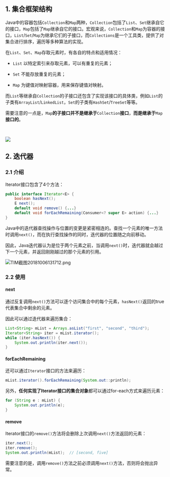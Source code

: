 ## 1. 集合框架结构

Java中的容器包括`Collection`和`Map`两种，`Collection`包括了`List`、`Set`继承自它的接口，`Map`包括了`Map`继承自它的接口。宏观来说，`Collection`和`Map`为容器的接口，`List`/`Set`/`Map`为继承它们的子接口，而`Collections`是一个工具类，提供了对集合进行排序，遍历等多种算法的实现。

在`List`、`Set`、`Map`存取元素时，有各自的特点和适用情况：

- `List` 以特定索引来存取元素，可以有重复的元素；

- `Set` 不能存放重复的元素；

- `Map` 为键值对映射容器，用来保存键值对映射。

而`List`等继承自`Collection`的子接口还包含了实现该接口的具体类，例如`List`的子类有`ArrayList`/`LinkedList`，`Set`的子类有`HashSet`/`TreeSet`等等。

需要注意的一点是，`Map`**的子接口并不是继承于**`Collection`**接口**，**而是继承于**`Map`**接口的**。

<br>

![](https://static.pushy.site/files/Collection_Map_interface.png)

## 2. 迭代器

### 2.1 介绍

Iterator接口包含了4个方法：

```java
public interface Iterator<E> {
	boolean hasNext();
    E next();
    default void remove() {...}
    default void forEachRemaining(Consumer<? super E> action) {...}
}
```

Java中的迭代器查找操作与位置的变更是紧密相连的。查找一个元素的唯一方法时调用`next()`，而在执行查找操作的同时，迭代器的位置随之向前移动。

因此，Java迭代器认为是位于两个元素之前，当调用`next()`时，迭代器就会越过下一个元素，并返回刚刚越过的那个元素的引用。

![TIM截图20181006131712.png](https://i.loli.net/2018/10/06/5bb8471a69251.png)

### 2.2 使用

#### next

通过反复调用`next()`方法可以逐个访问集合中的每个元素，`hasNext()`返回的true代表集合中剩余的元素。

因此可以通过迭代器来遍历集合：

```java
List<String> mList = Arrays.asList("first", "second", "third");
Iterator<String> iter = mList.iterator();
while (iter.hasNext()) {
    System.out.println(iter.next());
}
```

#### forEachRemaining

还可以通过`Iterator`接口的方法来遍历：

```java
mList.iterator().forEachRemaining(System.out::println);
```

另外，**任何实现了Iterator接口的集合对象**都可以通过for-each方式来遍历元素：

```java
for (String e : mList) {
    System.out.println(e);
}
```

#### remove

Iterator接口的`remove()`方法将会删除上次调用`next()`方法返回的元素：

```java
iter.next();
iter.remove();
System.out.println(mList);  // [second, five]
```

需要注意的是，调用`remove()`方法之前必须调用`next()`方法，否则将会抛出异常。